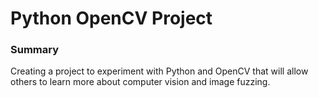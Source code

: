 # Python OpenCV Project

### Summary
Creating a project to experiment with Python and OpenCV that will allow others to learn more about computer vision and image fuzzing.
